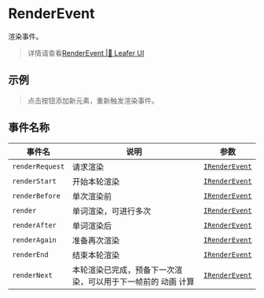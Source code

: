 # RenderEvent
渲染事件。

> 详情请查看[RenderEvent |🌿 Leafer UI](https://www.leaferjs.com/ui/reference/event/basic/Render.html)

## 示例

> 点击按钮添加新元素，重新触发渲染事件。

<script setup lang="ts">
import code from './index.vue?raw'
</script>

<Repl :code="code"  />

## 事件名称

[IRenderEvent-url]: https://www.leaferjs.com/ui/api/interfaces/IRenderEvent.html

| 事件名  | 说明 | 参数 |
| --- | --- | --- |
| `renderRequest` | 请求渲染 | [`IRenderEvent`][IRenderEvent-url] |
| `renderStart` | 开始本轮渲染 | [`IRenderEvent`][IRenderEvent-url] |
| `renderBefore` | 单次渲染前 | [`IRenderEvent`][IRenderEvent-url] |
| `render` | 单词渲染，可进行多次 | [`IRenderEvent`][IRenderEvent-url] |
| `renderAfter` | 单词渲染后 | [`IRenderEvent`][IRenderEvent-url] |
| `renderAgain` | 准备再次渲染 | [`IRenderEvent`][IRenderEvent-url] |
| `renderEnd` | 结束本轮渲染 | [`IRenderEvent`][IRenderEvent-url] |
| `renderNext` | 本轮渲染已完成，预备下一次渲染，可以用于下一帧前的 动画 计算 | [`IRenderEvent`][IRenderEvent-url] |
